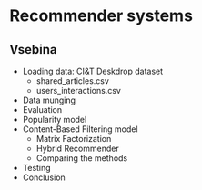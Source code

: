 # Recommender systems

## Vsebina
- Loading data: CI&T Deskdrop dataset
    - shared_articles.csv
    - users_interactions.csv
- Data munging
- Evaluation
- Popularity model
- Content-Based Filtering model
    - Matrix Factorization 
    - Hybrid Recommender
    - Comparing the methods
- Testing  
- Conclusion

